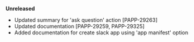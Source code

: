 **Unreleased**
* Updated summary for 'ask question' action [PAPP-29263]
* Updated documentation [PAPP-29259, PAPP-29325]
* Added documentation for create slack app using 'app manifest' option